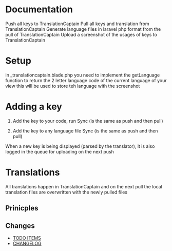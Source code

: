 # Documentation

Push all keys to TranslationCaptain
Pull all keys and translation from TranslationCaptain
Generate language files in laravel php format from the pull of TranslationCaptain
Upload a screenshot of the usages of keys to TranslationCaptain

# Setup
in _translationcaptain.blade.php
you need to implement the getLanguage function to return the 2 letter language code of the current language of your view
this will be used to store teh language with the screenshot





# Adding a key
1) Add the key to your code, run 
Sync (is the same as push and then pull)
   
2) Add the key to any language file
Sync (is the same as push and then pull)

When a new key is being displayed (parsed by the translator), it is also logged in the queue for uploading on the next push

# Translations
All translations happen in TranslationCaptain and on the next pull the local translation files are overwritten with the newly pulled files

## Prinicples


## Changes
* [TODO ITEMS](todo.md)
* [CHANGELOG](../CHANGELOG.md)

